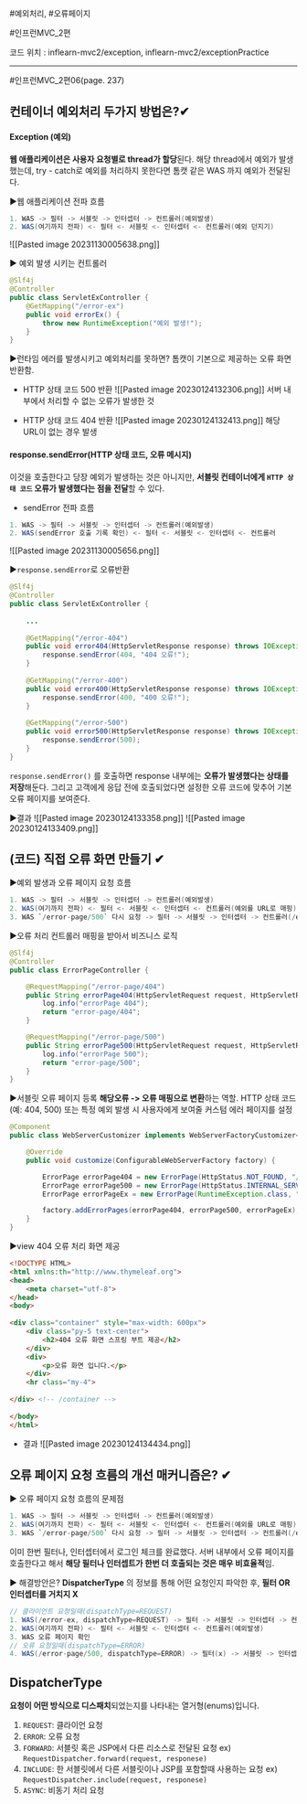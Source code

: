 
#예외처리, #오류페이지

#인프런MVC_2편

코드 위치 : inflearn-mvc2/exception, inflearn-mvc2/exceptionPractice

----
#인프런MVC_2편06(page. 237)

## 컨테이너 예외처리 두가지 방법은?✔
#### Exception (예외)
**웹 애플리케이션은 사용자 요청별로 thread가 할당**된다. 해당 thread에서 예외가 발생했는데, try - catch로 예외를 처리하지 못한다면 톰캣 같은 WAS 까지 예외가 전달된다.

▶웹 애플리케이션 전파 흐름
```java
1. WAS -> 필터 -> 서블릿 -> 인터셉터 -> 컨트롤러(예외발생)
2. WAS(여기까지 전파) <- 필터 <- 서블릿 <- 인터셉터 <- 컨트롤러(예외 던지기)
```
![[Pasted image 20231130005638.png]]

▶ 예외 발생 시키는 컨트롤러
```java
@Slf4j  
@Controller  
public class ServletExController {  
    @GetMapping("/error-ex")  
    public void errorEx() {  
        throw new RuntimeException("예외 발생!");  
    }  
}
```

▶런타임 에러를 발생시키고 예외처리를 못하면? 
톰캣이 기본으로 제공하는 오류 화면 반환함.

- HTTP 상태 코드 500 반환
![[Pasted image 20230124132306.png]]
서버 내부에서 처리할 수 없는 오류가 발생한 것

- HTTP 상태 코드 404 반환
![[Pasted image 20230124132413.png]]
해당 URL이 없는 경우 발생


#### response.sendError(HTTP 상태 코드, 오류 메시지)
이것을 호출한다고 당장 예외가 발생하는 것은 아니지만, **서블릿 컨테이너에게 `HTTP 상태 코드` 오류가 발생했다는 점을 전달**할 수 있다.

- sendError 전파 흐름
```java
1. WAS -> 필터 -> 서블릿 -> 인터셉터 -> 컨트롤러(예외발생)
2. WAS(sendError 호출 기록 확인) <- 필터 <- 서블릿 <- 인터셉터 <- 컨트롤러
```
![[Pasted image 20231130005656.png]]

▶`response.sendError`로 오류반환
```java
@Slf4j  
@Controller  
public class ServletExController {  
	
	...
	
    @GetMapping("/error-404")  
    public void error404(HttpServletResponse response) throws IOException {  
        response.sendError(404, "404 오류!");  
    }  
  
    @GetMapping("/error-400")  
    public void error400(HttpServletResponse response) throws IOException {  
        response.sendError(400, "400 오류!");  
    }  
  
    @GetMapping("/error-500")  
    public void error500(HttpServletResponse response) throws IOException {  
        response.sendError(500);  
    }  
}
```
 `response.sendError()` 를 호출하면 response 내부에는 **오류가 발생했다는 상태를 저장**해둔다. 그리고 고객에게 응답 전에 호출되었다면 설정한 오류 코드에 맞추어 기본 오류 페이지를 보여준다.

▶결과
![[Pasted image 20230124133358.png]]
![[Pasted image 20230124133409.png]]

## (코드) 직접 오류 화면 만들기 ✔
▶예외 발생과 오류 페이지 요청 흐름
```java
1. WAS -> 필터 -> 서블릿 -> 인터셉터 -> 컨트롤러(예외발생)
2. WAS(여기까지 전파) <- 필터 <- 서블릿 <- 인터셉터 <- 컨트롤러(예외를 URL로 매핑)
3. WAS `/error-page/500` 다시 요청 -> 필터 -> 서블릿 -> 인터셉터 -> 컨트롤러(/error- page/500) -> View
```

▶오류 처리 컨트롤러
매핑을 받아서 비즈니스 로직
```java
@Slf4j
@Controller
public class ErrorPageController {

    @RequestMapping("/error-page/404")
    public String errorPage404(HttpServletRequest request, HttpServletResponse response){
        log.info("errorPage 404");
        return "error-page/404";
    }

    @RequestMapping("/error-page/500")
    public String errorPage500(HttpServletRequest request, HttpServletResponse response){
        log.info("errorPage 500");
        return "error-page/500";
    }
}
```

▶서블릿 오류 페이지 등록 
**해당오류 -> 오류 매핑으로 변환**하는 역할. HTTP 상태 코드(예: 404, 500) 또는 특정 예외 발생 시 사용자에게 보여줄 커스텀 에러 페이지를 설정
```java
@Component
public class WebServerCustomizer implements WebServerFactoryCustomizer<ConfigurableWebServerFactory> {

    @Override
    public void customize(ConfigurableWebServerFactory factory) {

        ErrorPage errorPage404 = new ErrorPage(HttpStatus.NOT_FOUND, "/error-page/404");
        ErrorPage errorPage500 = new ErrorPage(HttpStatus.INTERNAL_SERVER_ERROR, "/error-page/500");
        ErrorPage errorPageEx = new ErrorPage(RuntimeException.class, "/error-page/500");

        factory.addErrorPages(errorPage404, errorPage500, errorPageEx);
    }
}
```

▶view
404 오류 처리 화면 제공
```html
<!DOCTYPE HTML>  
<html xmlns:th="http://www.thymeleaf.org">  
<head>  
    <meta charset="utf-8">  
</head>  
<body>  
  
<div class="container" style="max-width: 600px">  
    <div class="py-5 text-center">  
        <h2>404 오류 화면 스프링 부트 제공</h2>  
    </div>  
    <div>        
	    <p>오류 화면 입니다.</p>  
    </div>  
    <hr class="my-4">  
  
</div> <!-- /container -->  
  
</body>  
</html>
```

- 결과
![[Pasted image 20230124134434.png]]


## 오류 페이지 요청 흐름의 개선 매커니즘은? ✔
▶ 오류 페이지 요청 흐름의 문제점
```java
1. WAS -> 필터 -> 서블릿 -> 인터셉터 -> 컨트롤러(예외발생)
2. WAS(여기까지 전파) <- 필터 <- 서블릿 <- 인터셉터 <- 컨트롤러(예외를 URL로 매핑)
3. WAS `/error-page/500` 다시 요청 -> 필터 -> 서블릿 -> 인터셉터 -> 컨트롤러(/error- page/500) -> View
```
 이미 한번 필터나, 인터셉터에서 로그인 체크를 완료했다. 서버 내부에서 오류 페이지를 호출한다고 해서 **해당 필터나 인터셉트가 한번 더 호출되는 것은 매우 비효율적**임.

▶ 해결방안은? 
**DispatcherType** 의 정보를 통해 어떤 요청인지 파악한 후, **필터 OR 인터셉터를 거치지 X**
```java
// 클라이언트 요청일때(dispatchType=REQUEST)
1. WAS(/error-ex, dispatchType=REQUEST) -> 필터 -> 서블릿 -> 인터셉터 -> 컨트롤러
2. WAS(여기까지 전파) <- 필터 <- 서블릿 <- 인터셉터 <- 컨트롤러(예외발생)
3. WAS 오류 페이지 확인
// 오류 요청일때(dispatchType=ERROR)
4. WAS(/error-page/500, dispatchType=ERROR) -> 필터(x) -> 서블릿 -> 인터셉터(x) -> 컨트롤러(/error-page/500) -> View
```


## DispatcherType
**요청이 어떤 방식으로 디스패치**되었는지를 나타내는 열거형(enums)입니다.

1. `REQUEST`: 클라이언 요청
2. `ERROR`: 오류 요청
3. `FORWARD`: 서블릿 혹은 JSP에서 다른 리소스로 전달된 요청 
	ex) `RequestDispatcher.forward(request, responese)` 
4. `INCLUDE`: 한 서블릿에서 다른 서블릿이나 JSP를 포함할때 사용하는 요청
	ex) `RequestDispatcher.include(request, responese)` 
5. `ASYNC`: 비동기 처리 요청

